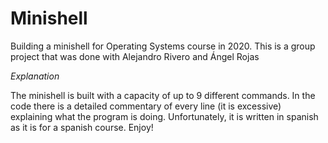 # Minishell
Building a minishell for Operating Systems course in 2020.
This is a group project that was done with Alejandro Rivero and Ángel Rojas

*Explanation*

The minishell is built with a capacity of up to 9 different commands. In the code there is a detailed commentary of every line (it is excessive) explaining what the program is doing.
Unfortunately, it is written in spanish as it is for a spanish course. Enjoy!
